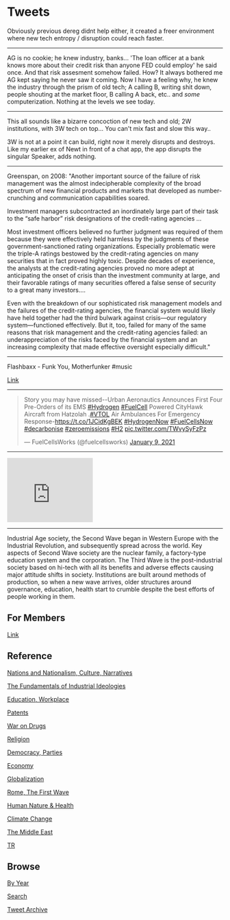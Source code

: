 # Tweets

Obviously previous dereg didnt help either, it created a freer
environment where new tech entropy / disruption could reach faster.

---

AG is no cookie; he knew industry, banks... 'The loan officer at a
bank knows more about their credit risk than anyone FED could employ'
he said once. And that risk assesment somehow failed. How? It always
bothered me AG kept saying he never saw it coming. Now I have a
feeling why, he knew the industry through the prism of old tech; A
calling B, writing shit down, people shouting at the market floor, B
calling A back, etc.. and *some* computerization. Nothing at the
levels we see today.

---

This all sounds like a bizarre concoction of new tech and old; 2W
institutions, with 3W tech on top... You can't mix fast and slow this
way..

3W is not at a point it can build, right now it merely disrupts and
destroys. Like my earlier ex of Newt in front of a chat app, the app
disrupts the singular Speaker, adds nothing. 

---

Greenspan, on 2008: "Another important source of the failure of risk
management was the almost indecipherable complexity of the broad
spectrum of new financial products and markets that developed as
number-crunching and communication capabilities soared.

Investment managers subcontracted an inordinately large part of their
task to the “safe harbor” risk designations of the credit-rating
agencies ...

Most investment officers believed no further judgment was required of
them because they were effectively held harmless by the judgments of
these government-sanctioned rating organizations. Especially
problematic were the triple-A ratings bestowed by the credit-rating
agencies on many securities that in fact proved highly toxic. Despite
decades of experience, the analysts at the credit-rating agencies
proved no more adept at anticipating the onset of crisis than the
investment community at large, and their favorable ratings of many
securities offered a false sense of security to a great many
investors....

Even with the breakdown of our sophisticated risk management models
and the failures of the credit-rating agencies, the financial system
would likely have held together had the third bulwark against
crisis—our regulatory system—functioned effectively. But it, too,
failed for many of the same reasons that risk management and the
credit-rating agencies failed: an underappreciation of the risks faced
by the financial system and an increasing complexity that made
effective oversight especially difficult."

---

Flashbaxx - Funk You, Motherfunker \#music

[Link](https://youtu.be/0pXKyULqqI0)

---

<blockquote class="twitter-tweet"><p lang="en" dir="ltr">Story you may have missed--Urban Aeronautics Announces First Four Pre-Orders of its EMS <a href="https://twitter.com/hashtag/Hydrogen?src=hash&amp;ref_src=twsrc%5Etfw">#Hydrogen</a> <a href="https://twitter.com/hashtag/FuelCell?src=hash&amp;ref_src=twsrc%5Etfw">#FuelCell</a> Powered CityHawk Aircraft from Hatzolah .<a href="https://twitter.com/hashtag/VTOL?src=hash&amp;ref_src=twsrc%5Etfw">#VTOL</a> Air Ambulances For Emergency Response-<a href="https://t.co/1JCidKgBEK">https://t.co/1JCidKgBEK</a> <a href="https://twitter.com/hashtag/HydrogenNow?src=hash&amp;ref_src=twsrc%5Etfw">#HydrogenNow</a> <a href="https://twitter.com/hashtag/FuelCellsNow?src=hash&amp;ref_src=twsrc%5Etfw">#FuelCellsNow</a> <a href="https://twitter.com/hashtag/decarbonise?src=hash&amp;ref_src=twsrc%5Etfw">#decarbonise</a> <a href="https://twitter.com/hashtag/zeroemissions?src=hash&amp;ref_src=twsrc%5Etfw">#zeroemissions</a> <a href="https://twitter.com/hashtag/H2?src=hash&amp;ref_src=twsrc%5Etfw">#H2</a> <a href="https://t.co/TWvySyFzPz">pic.twitter.com/TWvySyFzPz</a></p>&mdash; FuelCellsWorks (@fuelcellsworks) <a href="https://twitter.com/fuelcellsworks/status/1347873000494923778?ref_src=twsrc%5Etfw">January 9, 2021</a></blockquote> <script async src="https://platform.twitter.com/widgets.js" charset="utf-8"></script>

---

<iframe width="200" src="https://www.youtube.com/embed/t-cP1prsBIo?start=410&end=622" frameborder="0" allow="accelerometer; autoplay; clipboard-write; encrypted-media; gyroscope; picture-in-picture" allowfullscreen></iframe>

---

Industrial Age society, the Second Wave began in Western Europe with
the Industrial Revolution, and subsequently spread across the
world. Key aspects of Second Wave society are the nuclear family, a
factory-type education system and the corporation. The Third Wave is
the post-industrial society based on hi-tech with all its benefits and
adverse effects causing major attitude shifts in society. Institutions
are built around methods of production, so when a new wave arrives,
older structures around governance, education, health start to crumble
despite the best efforts of people working in them.

## For Members

[Link](https://thirdwave-members.herokuapp.com)

## Reference

[Nations and Nationalism, Culture, Narratives](/2013/02/nations-and-nationalism.md)

[The Fundamentals of Industrial Ideologies](/2011/04/fundamentals-of-industrial-ideologies.md)

[Education, Workplace](2017/09/education-workplace.md)

[Patents](/2018/09/patents.md)

[War on Drugs](/2019/11/war-on-drugs.md)

[Religion](/2015/04/god-religion.md)

[Democracy, Parties](/2016/11/democracy.md)

[Economy](/2018/05/economy.md)

[Globalization](/2018/09/globalization.md)

[Rome, The First Wave](/2017/12/rome.md)

[Human Nature & Health](/2020/07/human-nature.md)

[Climate Change](/2018/12/climate.md)

[The Middle East](/2019/07/middleeast.md)

[TR](../tr)

## Browse

[By Year](years.md)

[Search](search.html)

[Tweet Archive](/tweets/README.md)


